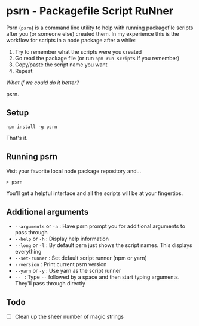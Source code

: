 # psrn - Packagefile Script RuNner

Psrn (`psrn`) is a command line utility to help with running packagefile scripts after you (or someone else) created them. In my experience this is the workflow for scripts in a node package after a while:

1. Try to remember what the scripts were you created
2. Go read the package file (or run `npm run-scripts` if you remember)
3. Copy/paste the script name you want
4. Repeat

_What if we could do it better?_

psrn.

## Setup

`npm install -g psrn`

That's it.

## Running psrn

Visit your favorite local node package repository and...

`> psrn`

You'll get a helpful interface and all the scripts will be at your fingertips.

## Additional arguments

- `--arguments` or `-a` : Have psrn prompt you for additional arguments to pass through
- `--help` or `-h` : Display help information
- `--long` or `-l` : By default psrn just shows the script names. This displays everything
- `--set-runner` : Set default script runner (npm or yarn)
- `--version` : Print current psrn version
- `--yarn` or `-y` : Use yarn as the script runner
- `-- ` : Type `--` followed by a space and then start typing arguments. They'll pass through directly

## Todo

- [ ] Clean up the sheer number of magic strings